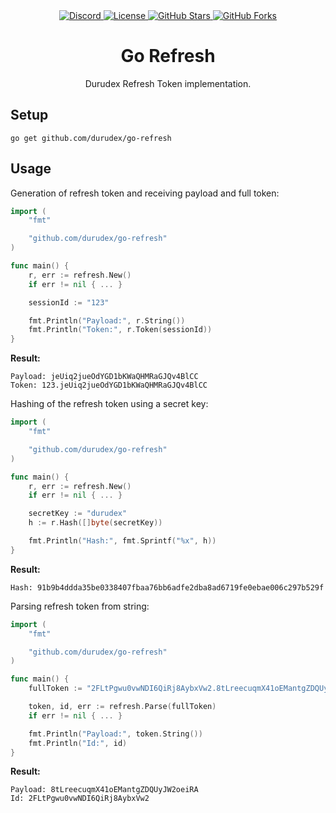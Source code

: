 <div align="center">
    <a href="https://discord.gg/4qcXbeVehZ">
        <img alt="Discord" src="https://img.shields.io/discord/882288646517035028?label=%F0%9F%92%AC%20discord">
    </a>
    <a href="https://github.com/durudex/go-refresh/blob/main/LICENSE">
        <img alt="License" src="https://img.shields.io/github/license/durudex/go-refresh?label=%F0%9F%93%95%20license">
    </a>
    <a href="https://github.com/durudex/go-refresh/stargazers">
        <img alt="GitHub Stars" src="https://img.shields.io/github/stars/durudex/go-refresh?label=%E2%AD%90%20stars&logo=sdf">
    </a>
    <a href="https://github.com/durudex/go-refresh/network">
        <img alt="GitHub Forks" src="https://img.shields.io/github/forks/durudex/go-refresh?label=%F0%9F%93%81%20forks">
    </a>
</div>

<h1 align="center">Go Refresh</h1>

<p align="center">Durudex Refresh Token implementation.</p>

## Setup

```
go get github.com/durudex/go-refresh
```

## Usage

Generation of refresh token and receiving payload and full token:

```go
import (
	"fmt"

	"github.com/durudex/go-refresh"
)

func main() {
	r, err := refresh.New()
	if err != nil { ... }

	sessionId := "123"

	fmt.Println("Payload:", r.String())
	fmt.Println("Token:", r.Token(sessionId))
}
```

**Result:**

```
Payload: jeUiq2jueOdYGD1bKWaQHMRaGJQv4BlCC
Token: 123.jeUiq2jueOdYGD1bKWaQHMRaGJQv4BlCC
```

Hashing of the refresh token using a secret key:

```go
import (
	"fmt"

	"github.com/durudex/go-refresh"
)

func main() {
	r, err := refresh.New()
	if err != nil { ... }

	secretKey := "durudex"
	h := r.Hash([]byte(secretKey))

	fmt.Println("Hash:", fmt.Sprintf("%x", h))
}
```

**Result:**

```
Hash: 91b9b4ddda35be0338407fbaa76bb6adfe2dba8ad6719fe0ebae006c297b529f
```

Parsing refresh token from string:

```go
import (
	"fmt"

	"github.com/durudex/go-refresh"
)

func main() {
	fullToken := "2FLtPgwu0vwNDI6QiRj8AybxVw2.8tLreecuqmX41oEMantgZDQUyJW2oeiRA"

	token, id, err := refresh.Parse(fullToken)
	if err != nil { ... }

	fmt.Println("Payload:", token.String())
	fmt.Println("Id:", id)
}
```

**Result:**

```
Payload: 8tLreecuqmX41oEMantgZDQUyJW2oeiRA
Id: 2FLtPgwu0vwNDI6QiRj8AybxVw2
```
